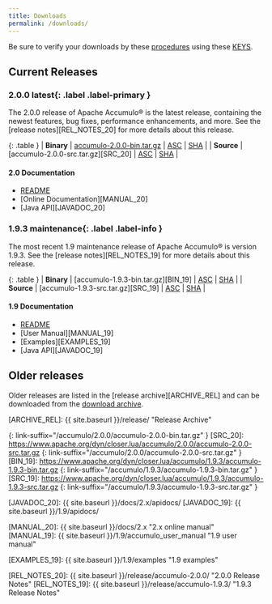 ```yaml
---
title: Downloads
permalink: /downloads/
---
```


<script type="text/javascript">

var updateLinks = function(mirror) {
  $('a[link-suffix]').each(function(i, obj) {
    $(obj).attr('href', mirror.replace(/\/+$/, "") + $(obj).attr('link-suffix'));
  });
};

var mirrorsCallback = function(json) {
  var htmlContent = '<div class="row"><div class="col-md-3"><h5>Select an Apache download mirror:</h5></div>' +
    '<div class="col-md-5"><select class="form-control" id="apache-mirror-select">';
  htmlContent += '<optgroup label="Preferred Mirror (based on location)">';
  htmlContent += '<option selected="selected">' + json.preferred + '</option>';
  htmlContent += '</optgroup>';
  htmlContent += '<optgroup label="HTTP Mirrors">';
  for (var i = 0; i < json.http.length; i++) {
    htmlContent += '<option>' + json.http[i] + '</option>';
  }
  htmlContent += '</optgroup>';
  htmlContent += '<optgroup label="FTP Mirrors">';
  for (var i = 0; i < json.ftp.length; i++) {
    htmlContent += '<option>' + json.ftp[i] + '</option>';
  }
  htmlContent += '</optgroup>';
  htmlContent += '<optgroup label="Backup Mirrors">';
  for (var i = 0; i < json.backup.length; i++) {
    htmlContent += '<option>' + json.backup[i] + '</option>';
  }
  htmlContent += '</optgroup>';
  htmlContent += '</select></div></div>';

  $("#mirror_selection").html(htmlContent);

  $( "#apache-mirror-select" ).change(function() {
    var mirror = $("#apache-mirror-select option:selected").text();
    updateLinks(mirror);
  });

  updateLinks(json.preferred);
};

// get mirrors when page is ready
$(function() { $.getJSON("https://accumulo.apache.org/mirrors.cgi?as_json", mirrorsCallback); });

</script>

<div id="mirror_selection"></div>

Be sure to verify your downloads by these [procedures][VERIFY_PROCEDURES] using these [KEYS][GPG_KEYS].

## Current Releases

### 2.0.0 **latest**{: .label .label-primary }

The 2.0.0 release of Apache Accumulo&reg; is the latest release, containing
the newest features, bug fixes, performance enhancements, and more.
See the [release notes][REL_NOTES_20] for more details about this release.

{: .table }
| **Binary** | [accumulo-2.0.0-bin.tar.gz][BIN_20] | [ASC][ASC_BIN_20] | [SHA][SHA_BIN_20] |
| **Source** | [accumulo-2.0.0-src.tar.gz][SRC_20] | [ASC][ASC_SRC_20] | [SHA][SHA_SRC_20] |

#### 2.0 Documentation
* [README][README_20]
* [Online Documentation][MANUAL_20]
* [Java API][JAVADOC_20]

### 1.9.3 **maintenance**{: .label .label-info }

The most recent 1.9 maintenance release of Apache Accumulo&reg; is version 1.9.3.
See the [release notes][REL_NOTES_19] for more details about this release.

{: .table }
| **Binary** | [accumulo-1.9.3-bin.tar.gz][BIN_19] | [ASC][ASC_BIN_19] | [SHA][SHA_BIN_19] |
| **Source** | [accumulo-1.9.3-src.tar.gz][SRC_19] | [ASC][ASC_SRC_19] | [SHA][SHA_SRC_19] |

#### 1.9 Documentation
* [README][README_19]
* [User Manual][MANUAL_19]
* [Examples][EXAMPLES_19]
* [Java API][JAVADOC_19]

## Older releases

Older releases are listed in the [release archive][ARCHIVE_REL] and can be
downloaded from the [download archive][ARCHIVE_DOWN].

[VERIFY_PROCEDURES]: https://www.apache.org/info/verification "Verify"
[GPG_KEYS]: https://www.apache.org/dist/accumulo/KEYS "KEYS"
[ARCHIVE_DOWN]: https://archive.apache.org/dist/accumulo "Download Archive"
[ARCHIVE_REL]: {{ site.baseurl }}/release/ "Release Archive"

[ASC_BIN_20]: https://www.apache.org/dist/accumulo/2.0.0/accumulo-2.0.0-bin.tar.gz.asc
[ASC_SRC_20]: https://www.apache.org/dist/accumulo/2.0.0/accumulo-2.0.0-src.tar.gz.asc
[SHA_BIN_20]: https://www.apache.org/dist/accumulo/2.0.0/accumulo-2.0.0-bin.tar.gz.sha512
[SHA_SRC_20]: https://www.apache.org/dist/accumulo/2.0.0/accumulo-2.0.0-src.tar.gz.sha512
[ASC_BIN_19]: https://www.apache.org/dist/accumulo/1.9.3/accumulo-1.9.3-bin.tar.gz.asc
[ASC_SRC_19]: https://www.apache.org/dist/accumulo/1.9.3/accumulo-1.9.3-src.tar.gz.asc
[SHA_BIN_19]: https://www.apache.org/dist/accumulo/1.9.3/accumulo-1.9.3-bin.tar.gz.sha512
[SHA_SRC_19]: https://www.apache.org/dist/accumulo/1.9.3/accumulo-1.9.3-src.tar.gz.sha512

[BIN_20]: https://www.apache.org/dyn/closer.lua/accumulo/2.0.0/accumulo-2.0.0-bin.tar.gz
{: link-suffix="/accumulo/2.0.0/accumulo-2.0.0-bin.tar.gz" }
[SRC_20]: https://www.apache.org/dyn/closer.lua/accumulo/2.0.0/accumulo-2.0.0-src.tar.gz
{: link-suffix="/accumulo/2.0.0/accumulo-2.0.0-src.tar.gz" }
[BIN_19]: https://www.apache.org/dyn/closer.lua/accumulo/1.9.3/accumulo-1.9.3-bin.tar.gz
{: link-suffix="/accumulo/1.9.3/accumulo-1.9.3-bin.tar.gz" }
[SRC_19]: https://www.apache.org/dyn/closer.lua/accumulo/1.9.3/accumulo-1.9.3-src.tar.gz
{: link-suffix="/accumulo/1.9.3/accumulo-1.9.3-src.tar.gz" }

[README_20]: https://github.com/apache/accumulo/blob/rel/2.0.0/README.md
[README_19]: https://github.com/apache/accumulo/blob/rel/1.9.3/README.md

[JAVADOC_20]: {{ site.baseurl }}/docs/2.x/apidocs/
[JAVADOC_19]: {{ site.baseurl }}/1.9/apidocs/

[MANUAL_20]: {{ site.baseurl }}/docs/2.x "2.x online manual"
[MANUAL_19]: {{ site.baseurl }}/1.9/accumulo_user_manual "1.9 user manual"

[EXAMPLES_19]: {{ site.baseurl }}/1.9/examples "1.9 examples"

[REL_NOTES_20]: {{ site.baseurl }}/release/accumulo-2.0.0/ "2.0.0 Release Notes"
[REL_NOTES_19]: {{ site.baseurl }}/release/accumulo-1.9.3/ "1.9.3 Release Notes"

